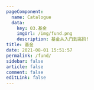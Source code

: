 ```yaml
---
pageComponent:
  name: Catalogue
  data:
    key: 03.基金
    imgUrl: /img/fund.png
    description: 基金从入门到高阶!
title: 基金
date: 2021-08-01 15:51:57
permalink: /fund/
sidebar: false
article: false
comment: false
editLink: false
---
```

